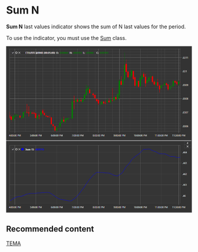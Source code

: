 # Sum N

**Sum N** last values indicator shows the sum of N last values for the period. 

To use the indicator, you must use the [Sum](xref:StockSharp.Algo.Indicators.Sum) class. 

![IndicatorSum](../images/IndicatorSum.png)

## Recommended content

[TEMA](IndicatorTripleExponentialMovingAverage.md)
